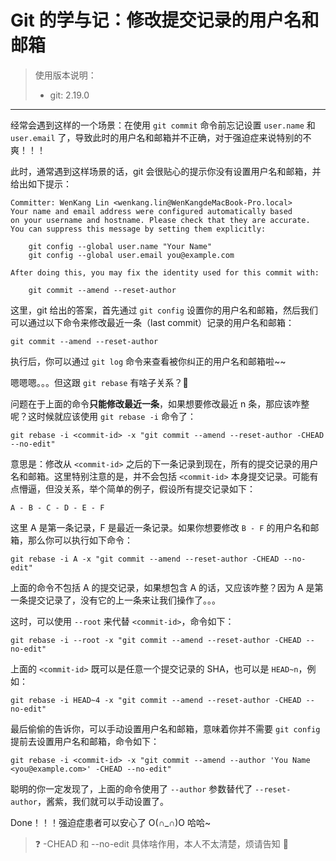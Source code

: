 # Git 的学与记：修改提交记录的用户名和邮箱

> 使用版本说明：
>
> - git: 2.19.0

---

经常会遇到这样的一个场景：在使用 `git commit` 命令前忘记设置 `user.name` 和 `user.email` 了，导致此时的用户名和邮箱并不正确，对于强迫症来说特别的不爽！！！

此时，通常遇到这样场景的话，git 会很贴心的提示你没有设置用户名和邮箱，并给出如下提示：

```shell
Committer: WenKang Lin <wenkang.lin@WenKangdeMacBook-Pro.local>
Your name and email address were configured automatically based
on your username and hostname. Please check that they are accurate.
You can suppress this message by setting them explicitly:

    git config --global user.name "Your Name"
    git config --global user.email you@example.com

After doing this, you may fix the identity used for this commit with:

    git commit --amend --reset-author
```

这里，git 给出的答案，首先通过 `git config` 设置你的用户名和邮箱，然后我们可以通过以下命令来修改最近一条（last commit）记录的用户名和邮箱：

```shell
git commit --amend --reset-author
```

执行后，你可以通过 `git log` 命令来查看被你纠正的用户名和邮箱啦~~

嗯嗯嗯。。。但这跟 `git rebase` 有啥子关系？🤔

问题在于上面的命令**只能修改最近一条**，如果想要修改最近 n 条，那应该咋整呢？这时候就应该使用 `git rebase -i` 命令了：

```shell
git rebase -i <commit-id> -x "git commit --amend --reset-author -CHEAD --no-edit"
```

意思是：修改从 `<commit-id>` 之后的下一条记录到现在，所有的提交记录的用户名和邮箱。这里特别注意的是，并不会包括 `<commit-id>` 本身提交记录。可能有点懵逼，但没关系，举个简单的例子，假设所有提交记录如下：

```shell
A - B - C - D - E - F
```

这里 A 是第一条记录，F 是最近一条记录。如果你想要修改 `B - F` 的用户名和邮箱，那么你可以执行如下命令：

```git
git rebase -i A -x "git commit --amend --reset-author -CHEAD --no-edit"
```

上面的命令不包括 A 的提交记录，如果想包含 A 的话，又应该咋整？因为 A 是第一条提交记录了，没有它的上一条来让我们操作了。。。

这时，可以使用 `--root` 来代替 `<commit-id>`，命令如下：

```git
git rebase -i --root -x "git commit --amend --reset-author -CHEAD --no-edit"
```

上面的 `<commit-id>` 既可以是任意一个提交记录的 SHA，也可以是 `HEAD~n`，例如：

```git
git rebase -i HEAD~4 -x "git commit --amend --reset-author -CHEAD --no-edit"
```

最后偷偷的告诉你，可以手动设置用户名和邮箱，意味着你并不需要 `git config` 提前去设置用户名和邮箱，命令如下：

```git
git rebase -i <commit-id> -x "git commit --amend --author 'You Name <you@example.com>' -CHEAD --no-edit"
```

聪明的你一定发现了，上面的命令使用了 `--author` 参数替代了 `--reset-author`，酱紫，我们就可以手动设置了。

Done！！！强迫症患者可以安心了 O(∩_∩)O 哈哈~

> :question: -CHEAD 和 --no-edit 具体啥作用，本人不太清楚，烦请告知 :pray:
